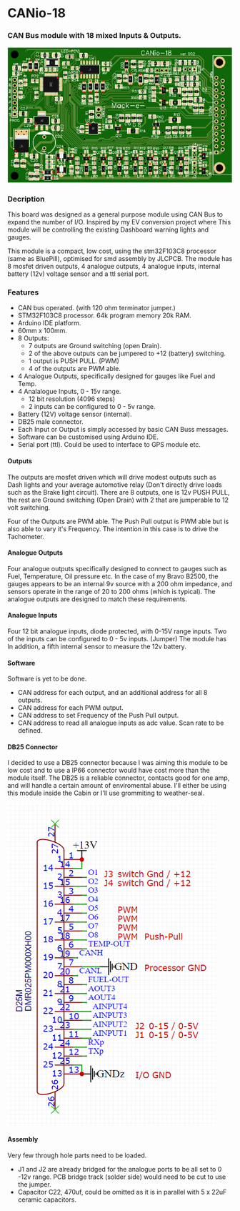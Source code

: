 # CANio-18

### CAN Bus module with 18 mixed Inputs & Outputs.
 

![CANio-18](https://github.com/mackelec/SolarUte/blob/master/CAN%20Boards/CANio-18/CANio-18.PNG)


### Decription

This board was designed as a general purpose module using CAN Bus to expand the number of I/O.  Inspired by my EV conversion project where This module will be controlling the existing Dashboard warning lights and gauges.  

This module is a compact, low cost, using the stm32F103C8 processor (same as BluePill), optimised for smd assembly by JLCPCB.
The module has 8 mosfet driven outputs, 4 analogue outputs, 4 analogue inputs, internal battery (12v) voltage sensor and a ttl serial port.

### Features

* CAN bus operated.  (with 120 ohm terminator jumper.)
* STM32F103C8 processor.  64k program memory 20k RAM.
* Arduino IDE platform.
* 60mm x 100mm.
* 8 Outputs:
  * 7 outputs are Ground switching (open Drain).
  * 2 of the above outputs can be jumpered to +12 (battery) switching.
  * 1 output is PUSH PULL. (PWM)
  * 4 of the outputs are PWM able.
* 4 Analogue Outputs, specifically designed for gauges like Fuel and Temp.
* 4 Analalogue Inputs, 0 - 15v range.
  * 12 bit resolution (4096 steps)
  * 2 inputs can be configured to 0 - 5v range.
* Battery (12V) voltage sensor (internal).
* DB25 male connector.
* Each Input or Output is simply accessed by basic CAN Buss messages. 
* Software can be customised using Arduino IDE.
* Serial port (ttl).  Could be used to interface to GPS module etc.

#### Outputs

The outputs are mosfet driven which will drive modest outputs such as Dash lights and your average automotive relay (Don't directly drive loads such as the Brake light circuit).  There are 8 outputs, one is 12v PUSH PULL, the rest are Ground switching (Open Drain) with 2 that are jumperable to 12 volt switching.  

Four of the Outputs are PWM able.  The Push Pull output is PWM able but is also able to vary it's Frequency.  The intention in this case is to drive the Tachometer.

#### Analogue Outputs

Four analogue outputs specifically designed to connect to gauges such as Fuel, Temperature, Oil pressure etc.  In the case of my Bravo B2500, the gauges appears to be an internal 9v source with a 200 ohm impedance, and sensors operate in the range of 20 to 200 ohms (which is typical).  The analogue outputs are designed to match these requirements.

#### Analogue Inputs

Four 12 bit analogue inputs, diode protected, with 0-15V range inputs.  Two of the inputs can be configured to 0 - 5v inputs. (Jumper)
The module has In addition, a fifth internal sensor to measure the 12v battery.


#### Software

Software is yet to be done.

*  CAN address for each output, and an additional address for all 8 outputs.
*  CAN address for each PWM output.
*  CAN address to set Frequency of the Push Pull output.
*  CAN address to read all analogue inputs as adc value.  Scan rate to be defined.


#### DB25 Connector

I decided to use a DB25 connector because I was aiming this module to be low cost and to use a IP66 connector would have cost more than the module itself.  The DB25 is a reliable connector, contacts good for one amp, and will handle a certain amount of enviromental abuse.  I'll either be using this module inside the Cabin or I'll use grommiting to weather-seal.  

![Pinout](https://github.com/mackelec/CANio-18/blob/main/images/CANio-18%20DB25%20pinout.PNG)


#### Assembly

Very few through hole parts need to be loaded.  
*  J1 and J2 are already bridged for the analogue ports to be all set to 0 -12v range.
PCB bridge track (solder side) would need to be cut to use the jumper.
*  Capacitor C22, 470uf, could be omitted as it is in parallel with 5 x 22uF ceramic capacitors.


